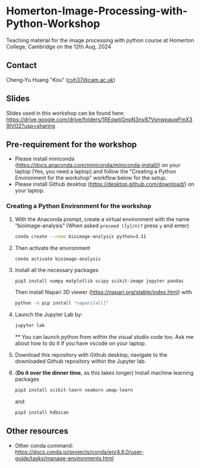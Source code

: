 # Homerton-Image-Processing-with-Python-Workshop
Teaching material for the image processing with python course at Homerton College, Cambridge on the 12th Aug, 2024

## Contact
Cheng-Yu Huang "Kou" (cyh37@cam.ac.uk)

## Slides
Slides used in this workshop can be found here:
https://drive.google.com/drive/folders/1REqwtiGnpN3ny87VonwpauwFmX39IVO2?usp=sharing

## Pre-requirement for the workshop

- Please install miniconda (https://docs.anaconda.com/miniconda/miniconda-install/) on your laptop (Yes, you need a laptop) and follow the “Creating a Python Environment for the workshop” workflow below for the setup.
- Please install Github desktop (https://desktop.github.com/download/) on your laptop.

### Creating a Python Environment for the workshop

1. With the Anaconda prompt, create a virtual environment with the name “bioimage-analysis” (When asked `proceed ([y]/n)?` press `y` and enter)

    ```bash
    conda create --name bioimage-analysis python=3.11
    ```

2. Then activate the environment
    ```bash
    conda activate bioimage-analysis
    ```

3. Install all the necessary packages
    ```
    pip3 install numpy matplotlib scipy scikit-image jupyter pandas 
    ```
    Then install Napari 3D viewer (https://napari.org/stable/index.html) with
    ```bash
    python -m pip install "napari[all]"
    ```

4. Launch the Jupyter Lab by:
    ```bash
    jupyter lab
    ```
    ** You can launch python from within the visual studio code too. Ask me about how to do it if you have vscode on your laptop.

5. Download this repository with Github desktop; navigate to the downloaded Github repository within the Jupyter lab.

6. (**Do it over the dinner time**, as this takes longer) Install machine learning packages
    ```bash
    pip3 install scikit-learn seaborn umap-learn 
    ```
    and 
    ```bash
    pip3 install hdbscan
    ```

## Other resources
- Other conda command: https://docs.conda.io/projects/conda/en/4.6.0/user-guide/tasks/manage-environments.html
